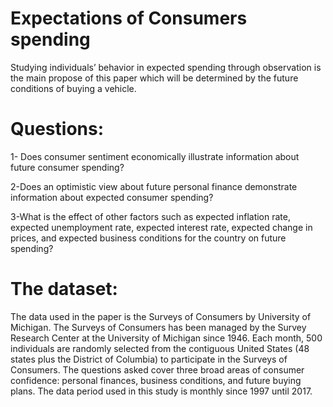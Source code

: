 # Expectations of Consumers spending
Studying individuals’ behavior in expected spending through observation is the main propose of this paper
which will be determined by the future conditions of buying a vehicle.
# Questions:
1- Does consumer sentiment economically illustrate information about future consumer spending?

2-Does an optimistic view about future personal finance demonstrate information about expected consumer spending?

3-What is the effect of other factors such as expected inflation rate, expected unemployment rate, expected interest rate, 
expected change in prices, and expected business conditions for the country on future spending?

# The dataset:
The data used in the paper is the Surveys of Consumers by University of Michigan. The Surveys of Consumers has been managed by 
the Survey Research Center at the University of Michigan since 1946.
Each month, 500 individuals are randomly selected from the contiguous
United States (48 states plus the District of Columbia) to participate in the Surveys of Consumers. 
The questions asked cover three broad areas of consumer confidence:
personal finances, business conditions, and future buying plans. The data period used in this study is monthly since 1997 until 2017.
